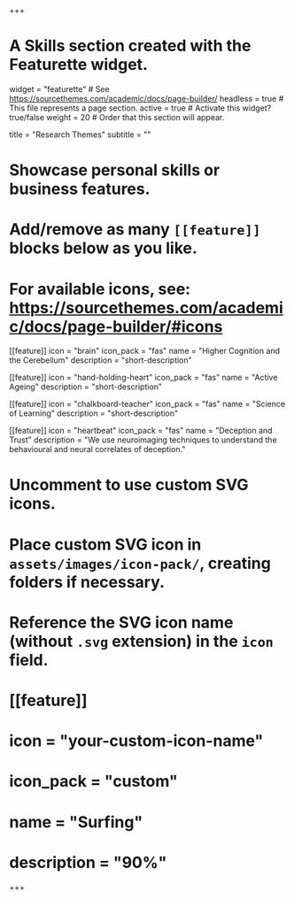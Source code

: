 +++
# A Skills section created with the Featurette widget.
widget = "featurette"  # See https://sourcethemes.com/academic/docs/page-builder/
headless = true  # This file represents a page section.
active = true  # Activate this widget? true/false
weight = 20  # Order that this section will appear.

title = "Research Themes"
subtitle = ""

# Showcase personal skills or business features.
# 
# Add/remove as many `[[feature]]` blocks below as you like.
# 
# For available icons, see: https://sourcethemes.com/academic/docs/page-builder/#icons

[[feature]]
  icon = "brain"
  icon_pack = "fas"
  name = "Higher Cognition and the Cerebellum"
  description = "short-description"
  
[[feature]]
  icon = "hand-holding-heart"
  icon_pack = "fas"
  name = "Active Ageing"
  description = "short-description"  
  
[[feature]]
  icon = "chalkboard-teacher"
  icon_pack = "fas"
  name = "Science of Learning"
  description = "short-description"

[[feature]]
  icon = "heartbeat"
  icon_pack = "fas"
  name = "Deception and Trust"
  description = "We use neuroimaging techniques to understand the behavioural and neural correlates of deception."


# Uncomment to use custom SVG icons.
# Place custom SVG icon in `assets/images/icon-pack/`, creating folders if necessary.
# Reference the SVG icon name (without `.svg` extension) in the `icon` field.
# [[feature]]
#  icon = "your-custom-icon-name"
#  icon_pack = "custom"
#  name = "Surfing"
#  description = "90%"

+++
